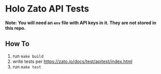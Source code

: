 # Holo Zato API Tests

**Note: You will need an `env` file with API keys in it.  They are not stored in this repo.**

## How To

1. run `make build`
2. write tests per <https://zato.io/docs/test/apitest/index.html>
3. run `make test` 
